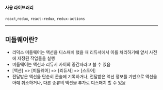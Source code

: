 #### 사용 라이브러리

`react`,`redux`, `react-redux`, `redux-actions`

---

## 미들웨어란?

- 리덕스 미들웨어는 액션을 디스패치 했을 때 리듀서에서 이를 처리하기에 앞서 사전에 지정된 작업들을 실행
- 미들웨어는 액션과 리듀서 사이의 중간자라고 볼 수 있음
- [액션] => [미들웨어] => [리듀서] => [스토어]
- 전달받은 액션을 단순히 콘솔에 기록하거나, 전달받은 액션 정보를 기반으로 액션을 아예 취소하거나, 다른 종류의 액션을 추가로 디스패치 할 수 있음
